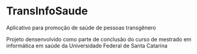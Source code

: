 # TransInfoSaude

Aplicativo para promoção de saúde de pessoas transgênero

Projeto densenvolvido como parte de conclusão do curso de mestrado em informática em saúde da Universidade Federal de Santa Catarina
